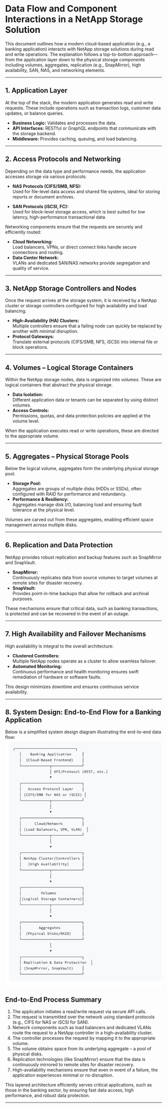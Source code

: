 # Data Flow and Component Interactions in a NetApp Storage Solution

This document outlines how a modern cloud-based application (e.g., a banking application) interacts with NetApp storage solutions during read and write operations. The explanation follows a top-to-bottom approach—from the application layer down to the physical storage components including volumes, aggregates, replication (e.g., SnapMirror), high availability, SAN, NAS, and networking elements.

---

## 1. Application Layer

At the top of the stack, the modern application generates read and write requests. These include operations such as transaction logs, customer data updates, or balance queries.

- **Business Logic:** Validates and processes the data.
- **API Interfaces:** RESTful or GraphQL endpoints that communicate with the storage backend.
- **Middleware:** Provides caching, queuing, and load balancing.

---

## 2. Access Protocols and Networking

Depending on the data type and performance needs, the application accesses storage via various protocols:

- **NAS Protocols (CIFS/SMB, NFS):**  
  Used for file-level data access and shared file systems, ideal for storing reports or document archives.

- **SAN Protocols (iSCSI, FC):**  
  Used for block-level storage access, which is best suited for low latency, high-performance transactional data.

Networking components ensure that the requests are securely and efficiently routed:

- **Cloud Networking:**  
  Load balancers, VPNs, or direct connect links handle secure connections and routing.
- **Data Center Network:**  
  VLANs and dedicated SAN/NAS networks provide segregation and quality of service.

---

## 3. NetApp Storage Controllers and Nodes

Once the request arrives at the storage system, it is received by a NetApp cluster or storage controllers configured for high availability and load balancing.

- **High-Availability (HA) Clusters:**  
  Multiple controllers ensure that a failing node can quickly be replaced by another with minimal disruption.
- **Protocol Gateways:**  
  Translate external protocols (CIFS/SMB, NFS, iSCSI) into internal file or block operations.

---

## 4. Volumes – Logical Storage Containers

Within the NetApp storage nodes, data is organized into *volumes*. These are logical containers that abstract the physical storage.

- **Data Isolation:**  
  Different application data or tenants can be separated by using distinct volumes.
- **Access Controls:**  
  Permissions, quotas, and data protection policies are applied at the volume level.

When the application executes read or write operations, these are directed to the appropriate volume.

---

## 5. Aggregates – Physical Storage Pools

Below the logical volume, aggregates form the underlying physical storage pool.

- **Storage Pool:**  
  Aggregates are groups of multiple disks (HDDs or SSDs), often configured with RAID for performance and redundancy.
- **Performance & Resiliency:**  
  Aggregates manage disk I/O, balancing load and ensuring fault tolerance at the physical level.

Volumes are carved out from these aggregates, enabling efficient space management across multiple disks.

---

## 6. Replication and Data Protection

NetApp provides robust replication and backup features such as SnapMirror and SnapVault.

- **SnapMirror:**  
  Continuously replicates data from source volumes to target volumes at remote sites for disaster recovery.
- **SnapVault:**  
  Provides point-in-time backups that allow for rollback and archival purposes.

These mechanisms ensure that critical data, such as banking transactions, is protected and can be recovered in the event of an outage.

---

## 7. High Availability and Failover Mechanisms

High availability is integral to the overall architecture:

- **Clustered Controllers:**  
  Multiple NetApp nodes operate as a cluster to allow seamless failover.
- **Automated Monitoring:**  
  Continuous performance and health monitoring ensures swift remediation of hardware or software faults.

This design minimizes downtime and ensures continuous service availability.

---

## 8. System Design: End-to-End Flow for a Banking Application

Below is a simplified system design diagram illustrating the end-to-end data flow:
![](image/SystemDesign_storage.png)

## End-to-End Process Summary

1. The application initiates a read/write request via secure API calls.
2. The request is transmitted over the network using standard protocols (e.g., CIFS for NAS or iSCSI for SAN).
3. Network components such as load balancers and dedicated VLANs route the request to a NetApp controller in a high-availability cluster.
4. The controller processes the request by mapping it to the appropriate volume.
5. The volume obtains space from its underlying aggregate – a pool of physical disks.
6. Replication technologies (like SnapMirror) ensure that the data is continuously mirrored to remote sites for disaster recovery.
7. High-availability mechanisms ensure that even in event of a failure, the application experiences minimal or no disruption.

This layered architecture efficiently serves critical applications, such as those in the banking sector, by ensuring fast data access, high performance, and robust data protection.

---